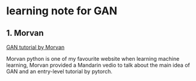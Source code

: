 # learning note for GAN

## 1. Morvan 
[GAN tutorial by Morvan](https://morvanzhou.github.io/tutorials/machine-learning/torch/4-06-GAN/)

Morvan python is one of my favourite website when learning machine learning, Morvan provided a Mandarin vedio to talk about the main idea of GAN and an entry-level 
tutorial by pytorch.

